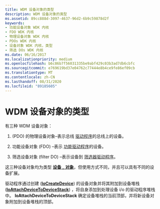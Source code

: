```yaml
---
title: WDM 设备对象的类型
description: WDM 设备对象的类型
ms.assetid: 89cc888d-3097-4637-96d2-6b9c59878d2f
keywords:
- 功能设备对象 WDK 内核
- FDO WDK 内核
- 物理设备对象 WDK 内核
- PDOs WDK 内核
- 设备对象 WDK 内核，类型
- 筛选 DOs WDK 内核
ms.date: 06/16/2017
ms.localizationpriority: medium
ms.openlocfilehash: b6c86b7f56031335be9abf429c03b3ad7db6cbfc
ms.sourcegitcommit: e769619bd37e04762c77444e8b4ce9fe86ef09cb
ms.translationtype: MT
ms.contentlocale: zh-CN
ms.lasthandoff: 08/31/2020
ms.locfileid: "89185605"
---
```

# <a name="types-of-wdm-device-objects"></a>WDM 设备对象的类型





有三种 WDM 设备对象：

1.   (PDO) 的物理设备对象–表示总线 [驱动程序](bus-drivers.md)的总线上的设备。

2.  功能设备对象 (FDO) –表示 [功能驱动程序](function-drivers.md)的设备。

3.  筛选设备对象 (filter DO) –表示设备到 [筛选器驱动程序](filter-drivers.md)。

这三种设备对象均为类型 [**设备 \_ 对象**](/windows-hardware/drivers/ddi/wdm/ns-wdm-_device_object)，但使用方式不同，并且可以具有不同的设备扩展。

驱动程序通过创建 ([**IoCreateDevice**](/windows-hardware/drivers/ddi/wdm/nf-wdm-iocreatedevice)) 的设备对象并将其附加到设备堆栈 ([**IoAttachDeviceToDeviceStack**](/windows-hardware/drivers/ddi/wdm/nf-wdm-ioattachdevicetodevicestack)) ，将自身添加到处理设备 i/o 的驱动程序堆栈中。 **IoAttachDeviceToDeviceStack** 确定设备堆栈的当前顶部，并将新设备对象附加到设备堆栈的顶部。

 

